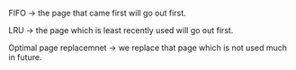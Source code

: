 FIFO -> the page that came first will go out first.

LRU -> the page which is least recently used will go out first.

Optimal page replacemnet -> we replace that page which is not used much in future.